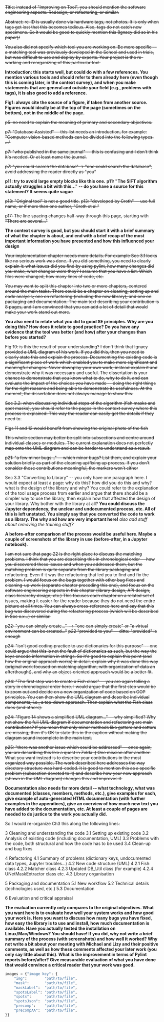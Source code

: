 
~~Title: instead of "Improving on Tool", you should mention the software engineering aspects. Redesign, or refactoring, or similar.~~

~~Abstract: re-ID is usually done via hardware tags, not photos. It is only when tags get lost that this becomes tedious. Also, tags do not catch new specimens. So it would be good to quickly mention this (Ignacy did so in his paper)/~~

~~You also did not specify which tool you are working on. Be more specific -- a matching tool was previously developed in the School and used in trials, but was difficult to use and deploy by experts. Your project is the re-working and reorganizing of this particular tool.~~

**Introduction: this starts well, but could do with a few references. You mention various tools and should refer to them already here (even though this is coming later, in the context survey), and when you make statements that are general and outside your field (e.g., problems with tags), it is also good to add a reference.**



**Fig1: always cite the source of a figure, if taken from another source. Figures would ideally be at the top of the page (sometimes on the bottom), not in the middle of the page.**

~~p5: no need to explain the meaning of primary and secondary objectives.~~ 

~~p7: "Database Assisted" -- this list needs an introduction, for example: "Computer vision-based methods can be divided into the following types: ..."~~

~~p7: "who published in the same journal" -- this is confusing and I don't think it's needed. Or at least name the journal.~~

~~p7: "you could search the database" -> "one could search the database", avoid addressing the reader directly as "you"~~

**p11: try to avoid large empty blocks like this one.**
**p11: "The SIFT algorithm actually struggles a bit with this..." -- do you have a source for this statement? It seems quite vague**

~~p13: "Original tool" is not a good title.~~
~~p13: "developed by Groth" -- use full name, or if more than one author, "Groth et al."~~

~~p17: The line spacing changes half-way through this page, starting with "There are several..."~~

**The context survey is good, but you should start it with a brief summary of what the chapter is about, and end with a brief recap of the most important information you have presented and how this influenced your design**

~~Your implementation chapter needs more details. For example Sec 3.1 looks like no serious work was done. If you did something, you need to clearly explain it: what issues did you find by using pylint, how many changes did you make, what changes were they? I assume that you have a list. Which files were changed, how many lines of code, etc.~~

~~You may want to split this chapter into two or more chapters, centered around the main tasks. There could be a chapter on cleaning, setting up and code analysis; one on refactoring (including the new library); and one on packaging and documentation. The main text describing your contribution is 8 pages, and I am convinced that you can add a lot of detail that would make your work stand out more.~~

**You also need to relate what you did to good SE principles. Why are you doing this? How does it relate to good practice? Do you have any evidence that the tool was better (and how) after your changes than before you started?**

~~Fig 10: is this the result of your understanding? I don't think that Ignacy provided a UML diagram of his work. If you did this, then you need to clearly state this and explain the process. Documenting the existing code is a significant piece of work which enabled you to make more significant and meaningful changes. Never downplay your own work, instead explain it and demonstrate why it was necessary and useful. The dissertation is your chance to demonstrate that you know what to do, why to do it, and can evaluate the impact of the choices you have made -- doing the right things for the right reasons and being able to demonstrate its usefulness. At the moment, the dissertation does not always manage to show this.~~

~~Sec 3.2: when discussing individual steps of the algorithm (fish masks and spot masks), you should refer to the pages in the context survey where this process is explained. This way the reader can easily get the details if they need to.~~

~~Figs 11 and 12 would benefit from showing the original photo of the fish~~

~~This whole section may better be split into subsections and centre around individual classes or modules. The current explanation does not perfectly map onto the UML diagram and can be harder to understand as a result.~~

~~p21: "a few minor bugs..." -- which minor bugs? List them, and explain your solution briefly as part of the cleaning up/fixing up process. If you don't consider these contributions meaningful, the markers won't either~~

Sec 3.3 "Converting to Library" -- you only have one paragraph here. I would expect at least a page: why do this? how did you do this and why? what is the design of the library and why? You could refer to the explanation of the tool usage process from earlier and argue that there should be a simpler way to use the library, then explain how that affected the design of your library. Why bother with the library at all? **You could discuss the Jupyter dependency, the unclear and undocumented process, etc. All of this is left unstated. You simply say that you converted the code to work as a library. The why and how are very important here!** *also add stuff about removing the training stuff?*

**A before-after comparison of the process would be useful here. Maybe a couple of screenshots of the library in use (before-after, in a Jupyter notebook).**

~~I am not sure that page 22 is the right place to discuss the matching problems. I think that you are describing this in chronological order -- how you discovered these issues and when you addressed them, but the matching problem is quite separate from the library packaging and refactoring. Even if it was the refactoring that led you to find and fix the problem. I would focus on the bugs together with other bug fixes and cleaning-up work (separate chapter preceding this one), and focus on the software engineering aspects in this chapter (library design, API design, class hierarchy design, etc.) This focuses each chapter on a related set of issues, making it easier for the reader because they do not need the entire picture at all times. You can always cross-reference here and say that this bug was discovered during the refactoring process (which will be described in Sec x.x...) or similar.~~

~~p22: "you can simply create..." --> "one can simply create" or "a virtual environment can be created..."~~
~~p22 "provided to you" -- ditto: "provided" is enough~~

~~p24: "isn't good coding practice to use dictionaries for this purpose" -- one could argue that this is not the fault of dictionaries as such, but the way the keys encode information in strings. So it's good to explain this point (and how the original approach works) in detail, explain why it was done this way (original work focused on matching algorithm, with organization of data an afterthought), and why an object-oriented approach would be a better fit.~~

~~p24: "The first step was to create a Fish class" -- you are again telling a story in chronological order here. I would argue that the first step would be to zoom out and decide on a new organization of code based on OOP principles. You can then show the UML diagram and describe individual components, i.e., a top-down approach. Then explain what the Fish class does (and others).~~

~~p24: "Figure 14 shows a simplified UML diagram..." -- why simplified? Why not show the full UML diagram if documentation and refactoring are main contributions? If you mean that only minor methods like getters and setters are missing, then it's OK to state this in the caption without making the diagram sound incomplete in the main text.~~

~~p25: "there was another issue which could be addressed" -- once again, you are describing this like a quest in Zelda :) One mission after another. What you want instead is to describe your contributions in the most organized way possible. The work described here addresses the way directory structure was hard-coded. It is good to mention this as a specific problem (subsection devoted to it) and describe how your new approach (shown in the UML diagram) changes this and improves it.~~

**Documentation also needs far more detail -- what technology, what was documented (classes, members, methods, etc.), give examples for each, give example of auto-generated HTML documentation (with further examples in the appendices), give an overview of how much new text you have added to the documentation, etc. At least a couple of pages are needed to do justice to the work you actually did.**

So I would re-organize Ch3 this along the following lines:

3 Cleaning and understanding the code
3.1 Setting up existing code
3.2 Analysis of existing code (including documentation, UML)
3.3 Problems with the code, both structural and how the code has to be used
3.4 Clean-up and bug fixes

4 Refactoring
4.1 Summary of problems (dictionary keys, undocumented data types, Jupyter troubles...)
4.2 New code structure (UML)
4.2.1 Fish class
4.2.2 Matcher class
4.2.3 Updated DB_Util class (for example)
4.2.4 UNetMaskExtractor class etc.
4.3 Library organisation

5 Packaging and documentation
5.1 New workflow
5.2 Technical details (technologies used, etc.)
5.3 Documentation

6 Evaluation and critical appraisal


**The evaluation currently only compares to the original objectives. What you want here is to evaluate how well your system works and how good your work is. Here you want to discuss how many bugs you have fixed, how easy the library is to use and install, how much documentation is available. Have you actually tested the installation on Linux/Mac/Windows? You should have! If you did, why not write a brief summary of the process (with screenshots) and how well it worked? Why not write a bit about your meeting with Michael and Lizy and their positive comments, as well as how these comments affected your later work (you only say little about this). What is the improvement in terms of Pylint reports before/after? Give measurable evaluation of what you have done that would convince a critical reader that your work was good.**



```python
images = {"image key": {
	"img":        "path/to/file",
	"mask":       "path/to/file",
	"maskLabel":  "path/to/file",
	"spotsLabel": "path/to/file",
	"spots":      "path/to/file",
	"spotsJson":  "path/to/file",
	"precomp":    "path/to/file",
	"precompAA":  "path/to/file",
}}
```
